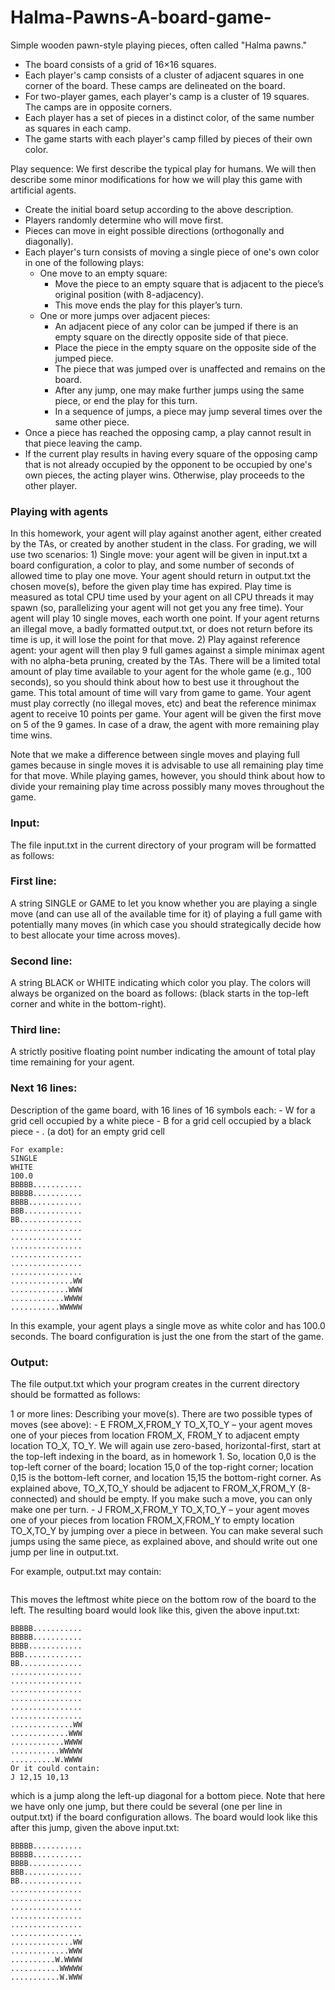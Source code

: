 # Halma-Pawns-A-board-game-

Simple wooden pawn-style playing pieces, often called "Halma pawns."
- The board consists of a grid of 16×16 squares.
- Each player's camp consists of a cluster of adjacent squares in one corner of the board.
These camps are delineated on the board.
- For two-player games, each player's camp is a cluster of 19 squares. The camps are in
opposite corners.
- Each player has a set of pieces in a distinct color, of the same number as squares in each
camp.
- The game starts with each player's camp filled by pieces of their own color.

Play sequence:
We first describe the typical play for humans. We will then describe some minor modifications
for how we will play this game with artificial agents.
- Create the initial board setup according to the above description.
- Players randomly determine who will move first.
- Pieces can move in eight possible directions (orthogonally and diagonally).
- Each player's turn consists of moving a single piece of one's own color in one of the
following plays:
     - One move to an empty square:
          - Move the piece to an empty square that is adjacent to the piece’s original
position (with 8-adjacency).
          - This move ends the play for this player’s turn.
     - One or more jumps over adjacent pieces:
          - An adjacent piece of any color can be jumped if there is an empty square
on the directly opposite side of that piece.
          - Place the piece in the empty square on the opposite side of the jumped
piece.
          - The piece that was jumped over is unaffected and remains on the board.
          - After any jump, one may make further jumps using the same piece, or end
the play for this turn.
          - In a sequence of jumps, a piece may jump several times over the same
other piece.
- Once a piece has reached the opposing camp, a play cannot result in that piece leaving
the camp.
- If the current play results in having every square of the opposing camp that is not already
occupied by the opponent to be occupied by one's own pieces, the acting player wins.
Otherwise, play proceeds to the other player.

### Playing with agents
In this homework, your agent will play against another agent, either created by the TAs, or
created by another student in the class. For grading, we will use two scenarios:
     1) Single move: your agent will be given in input.txt a board configuration, a color to play,
and some number of seconds of allowed time to play one move. Your agent should return 
in output.txt the chosen move(s), before the given play time has expired. Play time is
measured as total CPU time used by your agent on all CPU threads it may spawn (so,
parallelizing your agent will not get you any free time). Your agent will play 10 single
moves, each worth one point. If your agent returns an illegal move, a badly formatted
output.txt, or does not return before its time is up, it will lose the point for that move.
     2) Play against reference agent: your agent will then play 9 full games against a simple
minimax agent with no alpha-beta pruning, created by the TAs. There will be a limited
total amount of play time available to your agent for the whole game (e.g., 100 seconds),
so you should think about how to best use it throughout the game. This total amount of
time will vary from game to game. Your agent must play correctly (no illegal moves, etc)
and beat the reference minimax agent to receive 10 points per game. Your agent will be
given the first move on 5 of the 9 games. In case of a draw, the agent with more remaining
play time wins.

Note that we make a difference between single moves and playing full games because in single
moves it is advisable to use all remaining play time for that move. While playing games, however,
you should think about how to divide your remaining play time across possibly many moves
throughout the game.

### Input: 
The file input.txt in the current directory of your program will be formatted as follows:
### First line:
A string SINGLE or GAME to let you know whether you are playing a single move
(and can use all of the available time for it) of playing a full game with potentially
many moves (in which case you should strategically decide how to best allocate
your time across moves).
### Second line:
A string BLACK or WHITE indicating which color you play. The colors will always be
organized on the board as follows:
(black starts in the top-left corner and white in the bottom-right).
### Third line:
A strictly positive floating point number indicating the amount of total play time
remaining for your agent.
### Next 16 lines:
Description of the game board, with 16 lines of 16 symbols each:
     - W for a grid cell occupied by a white piece
     - B for a grid cell occupied by a black piece
     - . (a dot) for an empty grid cell

```
For example:
SINGLE
WHITE
100.0
BBBBB...........
BBBBB...........
BBBB............
BBB.............
BB..............
................
................
................
................
................
................
..............WW
.............WWW
............WWWW
...........WWWWW
```

In this example, your agent plays a single move as white color and has 100.0 seconds. The
board configuration is just the one from the start of the game.
### Output: 
The file output.txt which your program creates in the current directory should be
formatted as follows:

1 or more lines: Describing your move(s). There are two possible types of moves (see above):
     - E FROM_X,FROM_Y TO_X,TO_Y – your agent moves one of your pieces from location
FROM_X, FROM_Y to adjacent empty location TO_X, TO_Y. We will again use zero-based,
horizontal-first, start at the top-left indexing in the board, as in homework 1. So, location
0,0 is the top-left corner of the board; location 15,0 of the top-right corner; location 0,15
is the bottom-left corner, and location 15,15 the bottom-right corner. As explained above,
TO_X,TO_Y should be adjacent to FROM_X,FROM_Y (8-connected) and should be empty.
If you make such a move, you can only make one per turn.
     - J FROM_X,FROM_Y TO_X,TO_Y – your agent moves one of your pieces from location
FROM_X,FROM_Y to empty location TO_X,TO_Y by jumping over a piece in between. You
can make several such jumps using the same piece, as explained above, and should write
out one jump per line in output.txt.

For example, output.txt may contain:
```E 11,15 10,15
```
This moves the leftmost white piece on the bottom row of the board to the left. The resulting
board would look like this, given the above input.txt:

```
BBBBB...........
BBBBB...........
BBBB............
BBB.............
BB..............
................
................
................
................
................
................
..............WW
.............WWW
............WWWW
...........WWWWW
..........W.WWWW
Or it could contain:
J 12,15 10,13
```

which is a jump along the left-up diagonal for a bottom piece. Note that here we have only one
jump, but there could be several (one per line in output.txt) if the board configuration allows. The board would look like this after this jump, given the above input.txt:

```
BBBBB...........
BBBBB...........
BBBB............
BBB.............
BB..............
................
................
................
................
................
................
..............WW
.............WWW
..........W.WWWW
...........WWWWW
...........W.WWW
```
